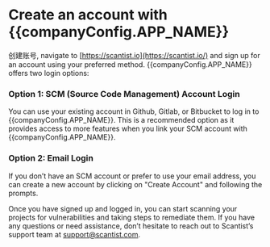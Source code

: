 <script setup>
import { companyConfig } from '../../../config/companyConfig.js'
</script>

# Create an account with {{companyConfig.APP_NAME}}

创建账号, navigate to [https://scantist.io](https://scantist.io/) and sign up for an account using your preferred method. {{companyConfig.APP_NAME}} offers two login options:

### Option 1: SCM (Source Code Management) Account Login <a href="#option-1-scm-source-code-management-account-login" id="option-1-scm-source-code-management-account-login"></a>

You can use your existing account in Github, Gitlab, or Bitbucket to log in to {{companyConfig.APP_NAME}}. This is a recommended option as it provides access to more features when you link your SCM account with {{companyConfig.APP_NAME}}.

### Option 2: Email Login <a href="#option-2-email-login" id="option-2-email-login"></a>

If you don’t have an SCM account or prefer to use your email address, you can create a new account by clicking on "Create Account" and following the prompts.

Once you have signed up and logged in, you can start scanning your projects for vulnerabilities and taking steps to remediate them. If you have any questions or need assistance, don’t hesitate to reach out to Scantist’s support team at [support@scantist.com](mailto:support@scantist.com).
